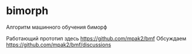 # bimorph
Алгоритм машинного обучения биморф

Работающий прототип здесь https://github.com/mpak2/bmf
Обсуждаем https://github.com/mpak2/bmf/discussions
